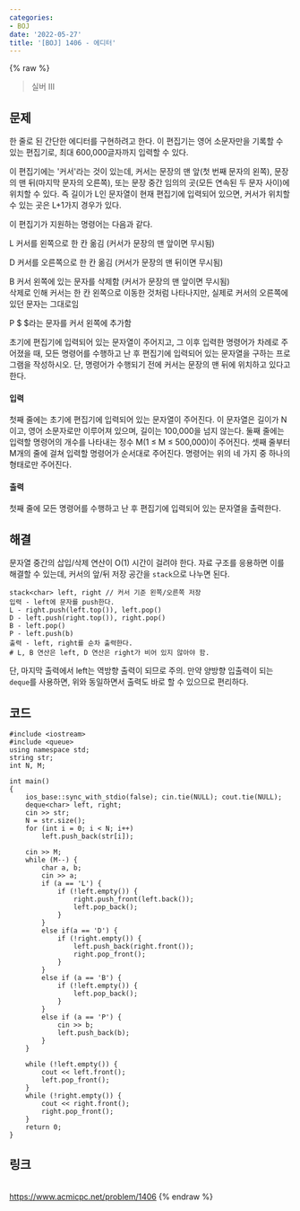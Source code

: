 ```yaml
---
categories:
- BOJ
date: '2022-05-27'
title: '[BOJ] 1406 - 에디터'
---
```


{% raw %}
> 실버 III<br>

## 문제
한 줄로 된 간단한 에디터를 구현하려고 한다. 이 편집기는 영어 소문자만을 기록할 수 있는 편집기로, 최대 600,000글자까지 입력할 수 있다.

이 편집기에는 '커서'라는 것이 있는데, 커서는 문장의 맨 앞(첫 번째 문자의 왼쪽), 문장의 맨 뒤(마지막 문자의 오른쪽), 또는 문장 중간 임의의 곳(모든 연속된 두 문자 사이)에 위치할 수 있다. 즉 길이가 L인 문자열이 현재 편집기에 입력되어 있으면, 커서가 위치할 수 있는 곳은 L+1가지 경우가 있다.

이 편집기가 지원하는 명령어는 다음과 같다.

L
커서를 왼쪽으로 한 칸 옮김 (커서가 문장의 맨 앞이면 무시됨)

D
커서를 오른쪽으로 한 칸 옮김 (커서가 문장의 맨 뒤이면 무시됨)

B
커서 왼쪽에 있는 문자를 삭제함 (커서가 문장의 맨 앞이면 무시됨)  
삭제로 인해 커서는 한 칸 왼쪽으로 이동한 것처럼 나타나지만, 실제로 커서의 오른쪽에 있던 문자는 그대로임

P  $
$라는 문자를 커서 왼쪽에 추가함

초기에 편집기에 입력되어 있는 문자열이 주어지고, 그 이후 입력한 명령어가 차례로 주어졌을 때, 모든 명령어를 수행하고 난 후 편집기에 입력되어 있는 문자열을 구하는 프로그램을 작성하시오. 단, 명령어가 수행되기 전에 커서는 문장의 맨 뒤에 위치하고 있다고 한다.

#### 입력
첫째 줄에는 초기에 편집기에 입력되어 있는 문자열이 주어진다. 이 문자열은 길이가 N이고, 영어 소문자로만 이루어져 있으며, 길이는 100,000을 넘지 않는다. 둘째 줄에는 입력할 명령어의 개수를 나타내는 정수 M(1 ≤ M ≤ 500,000)이 주어진다. 셋째 줄부터 M개의 줄에 걸쳐 입력할 명령어가 순서대로 주어진다. 명령어는 위의 네 가지 중 하나의 형태로만 주어진다.

#### 출력
첫째 줄에 모든 명령어를 수행하고 난 후 편집기에 입력되어 있는 문자열을 출력한다.

## 해결
문자열 중간의 삽입/삭제 연산이 O(1) 시간이 걸려야 한다. 자료 구조를 응용하면 이를 해결할 수 있는데, 커서의 앞/뒤 저장 공간을 `stack`으로 나누면 된다. 
```
stack<char> left, right // 커서 기준 왼쪽/오른쪽 저장
입력 - left에 문자를 push한다.
L - right.push(left.top()), left.pop()
D - left.push(right.top()), right.pop()
B - left.pop()
P - left.push(b)
출력 - left, right를 순차 출력한다.
# L, B 연산은 left, D 연산은 right가 비어 있지 않아야 함.
```

단, 마지막 출력에서 left는 역방향 출력이 되므로 주의. 만약 양방향 입출력이 되는 `deque`를 사용하면, 위와 동일하면서 출력도 바로 할 수 있으므로 편리하다.

## 코드
```
#include <iostream>
#include <queue>
using namespace std;
string str;
int N, M;

int main()
{
	ios_base::sync_with_stdio(false); cin.tie(NULL); cout.tie(NULL);
	deque<char> left, right;
	cin >> str;
	N = str.size();
	for (int i = 0; i < N; i++)
		left.push_back(str[i]);

	cin >> M;
	while (M--) {
		char a, b;
		cin >> a;
		if (a == 'L') {
			if (!left.empty()) {
				right.push_front(left.back());
				left.pop_back();
			}
		}
		else if(a == 'D') {
			if (!right.empty()) {
				left.push_back(right.front());
				right.pop_front();
			}
		}
		else if (a == 'B') {
			if (!left.empty()) {
				left.pop_back();
			}
		}
		else if (a == 'P') {
			cin >> b;
			left.push_back(b);
		}
	}

	while (!left.empty()) {
		cout << left.front();
		left.pop_front();
	}
	while (!right.empty()) {
		cout << right.front();
		right.pop_front();
	}
	return 0;
}
```

## 링크
<br>https://www.acmicpc.net/problem/1406
{% endraw %}